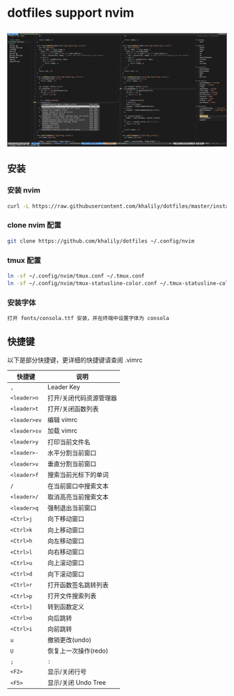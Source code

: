 

dotfiles support nvim
========
![](screenshots/vim.jpg)
--------

## 安装


 ### 安装 nvim
 ```bash
 curl -L https://raw.githubusercontent.com/khalily/dotfiles/master/install.sh | bash
 ```

 ### clone nvim 配置
 ```bash
 git clone https://github.com/khalily/dotfiles ~/.config/nvim
 ```

 ### tmux 配置
 ```bash
 ln -sf ~/.config/nvim/tmux.conf ~/.tmux.conf
 ln -sf ~/.config/nvim/tmux-statusline-color.conf ~/.tmux-statusline-color.conf
 ```

 ### 安装字体
 ```bash
 打开 fonts/consola.ttf 安装，并在终端中设置字体为 consola
 ```	 

## 快捷键

以下是部分快捷键，更详细的快捷键请查阅 .vimrc

| 快捷键       | 说明                                 |
| -------      | -----                                |
| `,`          | Leader Key                           |
| `<leader>n`  | 打开/关闭代码资源管理器              |
| `<leader>t`  | 打开/关闭函数列表                    |
| `<leader>ev` | 编辑 vimrc                           |
| `<leader>sv` | 加载 vimrc                           |
| `<leader>y`  | 打印当前文件名                       |
| `<leader>-`  | 水平分割当前窗口                     |
| `<leader>v`  | 垂直分割当前窗口                     |
| `<leader>f`  | 搜索当前光标下的单词                 |
| `/`          | 在当前窗口中搜索文本                 |
| `<leader>/`  | 取消高亮当前搜索文本                 |
| `<leader>q`  | 强制退出当前窗口                     |
| `<Ctrl>j`    | 向下移动窗口                         |
| `<Ctrl>k`    | 向上移动窗口                         |
| `<Ctrl>h`    | 向左移动窗口                         |
| `<Ctrl>l`    | 向右移动窗口                         |
| `<Ctrl>u`    | 向上滚动窗口                         |
| `<Ctrl>d`    | 向下滚动窗口                         |
| `<Ctrl>r`    | 打开函数签名跳转列表                 |
| `<Ctrl>p`    | 打开文件搜索列表                     |
| `<Ctrl>]`    | 转到函数定义                         |
| `<Ctrl>o`    | 向后跳转                             |
| `<Ctrl>i`    | 向前跳转                             |
| `u`          | 撤销更改(undo)                       |
| `U`          | 恢复上一次操作(redo)                 |
| `;`          | `:`                                  |
| `<F2>`       | 显示/关闭行号                        |
| `<F5>`       | 显示/关闭 Undo Tree                  |
